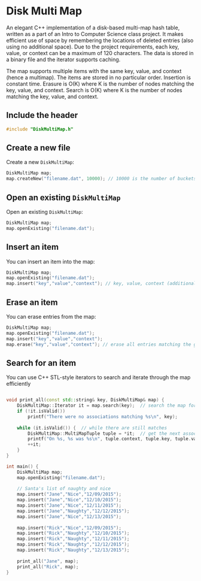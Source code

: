 # Disk Multi Map

An elegant C++ implementation of a disk-based multi-map hash table, written as a part of an Intro to Computer Science class project. It makes efficient use of space by remembering the locations of deleted entries (also using no additional space). Due to the project requirements, each key, value, or context can be a maximum of 120 characters. The data is stored in a binary file and the iterator supports caching.

The map supports multiple items with the same key, value, and context (hence a multimap). The items are stored in no particular order. Insertion is constant time. Erasure is O(K) where K is the number of nodes matching the key, value, and context. Search is O(K) where K is the number of nodes matching the key, value, and context.

## Include the header
```c++
#include "DiskMultiMap.h"
```

## Create a new file
Create a new `DiskMultiMap`:
```c++
DiskMultiMap map;
map.createNew("filename.dat", 10000); // 10000 is the number of buckets
```

## Open an existing `DiskMultiMap`
Open an existing `DiskMultiMap`:
```c++
DiskMultiMap map;
map.openExisting("filename.dat");
```

## Insert an item
You can insert an item into the map:
```c++
DiskMultiMap map;
map.openExisting("filename.dat");
map.insert("key","value","context"); // key, value, context (additional info)
```

## Erase an item
You can erase entries from the map:
```c++
DiskMultiMap map;
map.openExisting("filename.dat");
map.insert("key","value","context");
map.erase("key","value","context"); // erase all entries matching the given key, value, and context
```

## Search for an item
You can use C++ STL-style iterators to search and iterate through the map efficiently
```c++

void print_all(const std::string& key, DiskMultiMap& map) {
	DiskMultiMap::Iterator it = map.search(key);  // search the map for the key
	if (!it.isValid())
		printf("There were no associations matching %s\n", key);
    
	while (it.isValid()) {  // while there are still matches
		DiskMultiMap::MultiMapTuple tuple = *it;  // get the next association
		printf("On %s, %s was %s\n", tuple.context, tuple.key, tuple.value);
		++it;
	}
}

int main() {
	DiskMultiMap map;
	map.openExisting("filename.dat");
	
	// Santa's list of naughty and nice
	map.insert("Jane","Nice","12/09/2015");
	map.insert("Jane","Nice","12/10/2015");
	map.insert("Jane","Nice","12/11/2015");
	map.insert("Jane","Naughty","12/12/2015");
	map.insert("Jane","Nice","12/13/2015");
	
	map.insert("Rick","Nice","12/09/2015");
	map.insert("Rick","Naughty","12/10/2015");
	map.insert("Rick","Naughty","12/11/2015");
	map.insert("Rick","Naughty","12/12/2015");
	map.insert("Rick","Naughty","12/13/2015");
	
	print_all("Jane", map);
	print_all("Rick", map);
}
```


